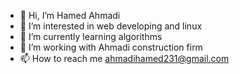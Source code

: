 - 👋 Hi, I’m Hamed Ahmadi
- 👀 I’m interested in web developing and linux
- 🌱 I’m currently learning algorithms 
- 💞️ I’m working with Ahmadi construction firm
- 📫 How to reach me ahmadihamed231@gmail.com

<!---
MrHamedi/MrHamedi is a ✨ special ✨ repository because its `README.md` (this file) appears on your GitHub profile.
You can click the Preview link to take a look at your changes.
--->
